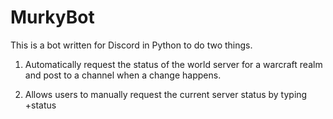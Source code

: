 # MurkyBot

This is a bot written for Discord in Python to do two things.

1. Automatically request the status of the world server for a warcraft realm and post to a channel when a change happens.

2. Allows users to manually request the current server status by typing +status
